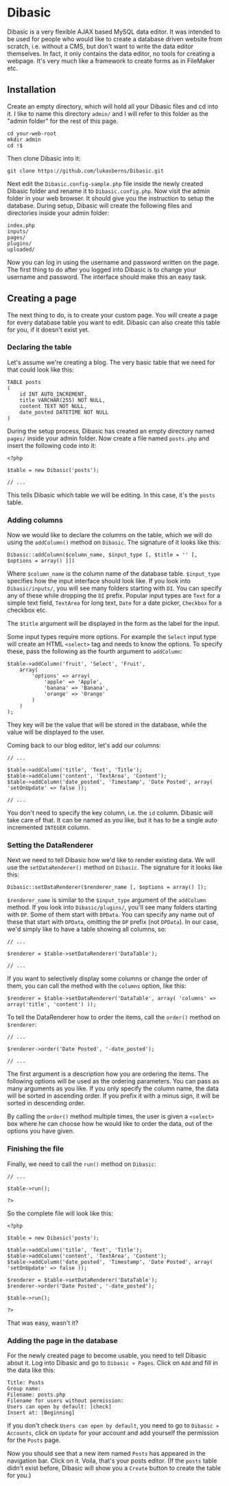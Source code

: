 # Dibasic

Dibasic is a very flexible AJAX based MySQL data editor. It was intended to be used for people who would like to create a database driven website from scratch, i.e. without a CMS, but don't want to write the data editor themselves. In fact, it only contains the data editor, no tools for creating a webpage. It's very much like a framework to create forms as in FileMaker etc.

## Installation

Create an empty directory, which will hold all your Dibasic files and cd into it. I like to name this directory `admin/` and I will refer to this folder as the "admin folder" for the rest of this page.

	cd your-web-root
	mkdir admin
	cd !$

Then clone Dibasic into it:

	git clone https://github.com/lukasberns/Dibasic.git

Next edit the `Dibasic.config-sample.php` file inside the newly created Dibasic folder and rename it to `Dibasic.config.php`. Now visit the admin folder in your web browser. It should give you the instruction to setup the database. During setup, Dibasic will create the following files and directories inside your admin folder:

	index.php
	inputs/
	pages/
	plugins/
	uploaded/

Now you can log in using the username and password written on the page. The first thing to do after you logged into Dibasic is to change your username and password. The interface should make this an easy task.

## Creating a page

The next thing to do, is to create your custom page. You will create a page for every database table you want to edit. Dibasic can also create this table for you, if it doesn't exist yet.

### Declaring the table

Let's assume we're creating a blog. The very basic table that we need for that could look like this:

	TABLE posts
	(
		id INT AUTO_INCREMENT,
		title VARCHAR(255) NOT NULL,
		content TEXT NOT NULL,
		date_posted DATETIME NOT NULL
	)

During the setup process, Dibasic has created an empty directory named `pages/` inside your admin folder. Now create a file named `posts.php` and insert the following code into it:

	<?php
	
	$table = new Dibasic('posts');
	
	// ...

This tells Dibasic which table we will be editing. In this case, it's the `posts` table.

### Adding columns

Now we would like to declare the columns on the table, which we will do using the `addColumn()` method on `Dibasic`. The signature of it looks like this:

	Dibasic::addColumn($column_name, $input_type [, $title = '' [, $options = array() ]])

Where `$column_name` is the column name of the database table. `$input_type` specifies how the input interface should look like. If you look into `Dibasic/inputs/`, you will see many folders starting with `DI`. You can specify any of these while dropping the `DI` prefix. Popular input types are `Text` for a simple text field, `TextArea` for long text, `Date` for a date picker, `Checkbox` for a checkbox etc.

The `$title` argument will be displayed in the form as the label for the input.

Some input types require more options. For example the `Select` input type will create an HTML `<select>` tag and needs to know the options. To specify these, pass the following as the fourth argument to `addColumn`:

	$table->addColumn('fruit', 'Select', 'Fruit',
		array(
			'options' => array(
				'apple' => 'Apple',
				'banana' => 'Banana',
				'orange' => 'Orange'
			)
		)
	);

They key will be the value that will be stored in the database, while the value will be displayed to the user.

Coming back to our blog editor, let's add our columns:

	// ...
	
	$table->addColumn('title', 'Text', 'Title');
	$table->addColumn('content', 'TextArea', 'Content');
	$table->addColumn('date_posted', 'Timestamp', 'Date Posted', array( 'setOnUpdate' => false ));
	
	// ...

You don't need to specify the key column, i.e. the `id` column. Dibasic will take care of that. It can be named as you like, but it has to be a single auto incremented `INTEGER` column.

### Setting the DataRenderer

Next we need to tell Dibasic how we'd like to render existing data. We will use the `setDataRenderer()` method on `Dibasic`. The signature for it looks like this:

	Dibasic::setDataRenderer($renderer_name [, $options = array() ]);

`$renderer_name` is similar to the `$input_type` argument of the `addColumn` method. If you look into `Dibasic/plugins/`, you'll see many folders starting with `DP`. Some of them start with `DPData`. You can specify any name out of these that start with `DPData`, omitting the `DP` prefix (not `DPData`). In our case, we'd simply like to have a table showing all columns, so:

	// ...
	
	$renderer = $table->setDataRenderer('DataTable');
	
	// ...

If you want to selectively display some columns or change the order of them, you can call the method with the `columns` option, like this:

	$renderer = $table->setDataRenderer('DataTable', array( 'columns' => array('title', 'content') ));

To tell the DataRenderer how to order the items, call the `order()` method on `$renderer`:

	// ...
	
	$renderer->order('Date Posted', '-date_posted');
	
	// ...

The first argument is a description how you are ordering the items. The following options will be used as the ordering parameters. You can pass as many arguments as you like. If you only specify the column name, the data will be sorted in ascending order. If you prefix it with a minus sign, it will be sorted in descending order.

By calling the `order()` method multiple times, the user is given a `<select>` box where he can choose how he would like to order the data, out of the options you have given.

### Finishing the file

Finally, we need to call the `run()` method on `Dibasic`:

	// ...
	
	$table->run();
	
	?>

So the complete file will look like this:

	<?php
	
	$table = new Dibasic('posts');
	
	$table->addColumn('title', 'Text', 'Title');
	$table->addColumn('content', 'TextArea', 'Content');
	$table->addColumn('date_posted', 'Timestamp', 'Date Posted', array( 'setOnUpdate' => false ));
	
	$renderer = $table->setDataRenderer('DataTable');
	$renderer->order('Date Posted', '-date_posted');
	
	$table->run();
	
	?>

That was easy, wasn't it?

### Adding the page in the database

For the newly created page to become usable, you need to tell Dibasic about it. Log into Dibasic and go to `Dibasic » Pages`. Click on `Add` and fill in the data like this:

	Title: Posts
	Group name: 
	Filename: posts.php
	Filename for users without permission: 
	Users can open by default: [check]
	Insert at: [Beginning]

If you don't check `Users can open by default`, you need to go to `Dibasic » Accounts`, click on `Update` for your account and add yourself the permission for the `Posts` page.

Now you should see that a new item named `Posts` has appeared in the navigation bar. Click on it. Voila, that's your posts editor. (If the `posts` table didn't exist before, Dibasic will show you a `Create` button to create the table for you.)

